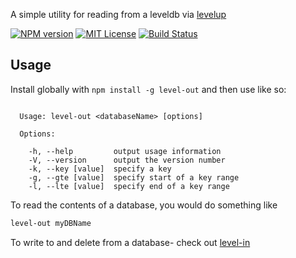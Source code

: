 A simple utility for reading from a leveldb via [levelup](https://github.com/Level/levelup)

[![NPM version][npm-version-image]][npm-url] [![MIT License][license-image]][license-url] [![Build Status][travis-image]][travis-url]

## Usage

Install globally with `npm install -g level-out` and then use like so:


```

  Usage: level-out <databaseName> [options]

  Options:

    -h, --help         output usage information
    -V, --version      output the version number
    -k, --key [value]  specify a key
    -g, --gte [value]  specify start of a key range
    -l, --lte [value]  specify end of a key range

```

To read the contents of a database, you would do something like

```bash
level-out myDBName
```

To write to and delete from a database- check out [level-in](https://www.npmjs.com/package/level-in)

[license-image]: http://img.shields.io/badge/license-MIT-blue.svg?style=flat
[license-url]: LICENSE

[npm-url]: https://npmjs.org/package/level-out
[npm-version-image]: http://img.shields.io/npm/v/level-out.svg?style=flat
[npm-downloads-image]: http://img.shields.io/npm/dm/level-out.svg?style=flat

[travis-url]: http://travis-ci.org/fergiemcdowall/level-out
[travis-image]: http://img.shields.io/travis/fergiemcdowall/level-out.svg?style=flat